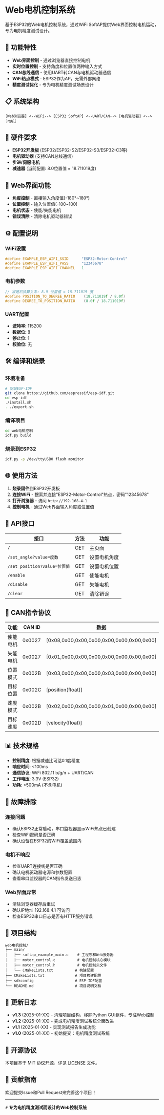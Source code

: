 # Web电机控制系统

基于ESP32的Web电机控制系统，通过WiFi SoftAP提供Web界面控制电机运动，专为电机精度测试设计。

## 🚀 功能特性

- **Web界面控制** - 通过浏览器直接控制电机
- **实时位置控制** - 支持角度和位置值两种输入方式
- **CAN总线通信** - 使用UART转CAN与电机驱动器通信
- **WiFi热点模式** - ESP32作为AP，无需外部网络
- **精度测试优化** - 专为电机精度测试场景设计

## 📋 系统架构

```
[Web浏览器] <--WiFi--> [ESP32 SoftAP] <--UART/CAN--> [电机驱动器] <--> [电机]
```

## 🔧 硬件要求

- **ESP32开发板** (ESP32/ESP32-S2/ESP32-S3/ESP32-C3等)
- **电机驱动器** (支持CAN总线通信)
- **步进/伺服电机**
- **减速器** (当前配置: 8.0位置值 = 18.711019度)

## 📱 Web界面功能

- **角度控制** - 直接输入角度值(-180°~180°)
- **位置控制** - 输入位置值(-100~100)
- **电机状态** - 使能/失能电机
- **错误清除** - 清除电机驱动器错误

## ⚙️ 配置说明

### WiFi设置
```c
#define EXAMPLE_ESP_WIFI_SSID      "ESP32-Motor-Control"
#define EXAMPLE_ESP_WIFI_PASS      "12345678"
#define EXAMPLE_ESP_WIFI_CHANNEL   1
```

### 电机参数
```c
// 减速机换算关系: 8.0 位置值 = 18.711019 度
#define POSITION_TO_DEGREE_RATIO    (18.711019f / 8.0f)
#define DEGREE_TO_POSITION_RATIO    (8.0f / 18.711019f)
```

### UART配置
- **波特率**: 115200
- **数据位**: 8
- **停止位**: 1
- **校验位**: 无

## 🛠️ 编译和烧录

### 环境准备
```bash
# 安装ESP-IDF
git clone https://github.com/espressif/esp-idf.git
cd esp-idf
./install.sh
. ./export.sh
```

### 编译项目
```bash
cd web电机控制
idf.py build
```

### 烧录到ESP32
```bash
idf.py -p /dev/ttyUSB0 flash monitor
```

## 🌐 使用方法

1. **烧录固件**到ESP32开发板
2. **连接WiFi** - 搜索并连接"ESP32-Motor-Control"热点，密码"12345678"
3. **打开浏览器** - 访问 `http://192.168.4.1`
4. **控制电机** - 通过Web界面输入角度或位置值

## 📡 API接口

| 接口 | 方法 | 功能 |
|------|------|------|
| `/` | GET | 主页面 |
| `/set_angle?value=度数` | GET | 设置电机角度 |
| `/set_position?value=位置值` | GET | 设置电机位置 |
| `/enable` | GET | 使能电机 |
| `/disable` | GET | 失能电机 |
| `/clear` | GET | 清除错误 |

## 🔧 CAN指令协议

| 功能 | CAN ID | 数据 |
|------|--------|------|
| 使能电机 | 0x0027 | [0x08,0x00,0x00,0x00,0x00,0x00,0x00,0x00] |
| 失能电机 | 0x0027 | [0x01,0x00,0x00,0x00,0x00,0x00,0x00,0x00] |
| 位置模式 | 0x002B | [0x03,0x00,0x00,0x00,0x03,0x00,0x00,0x00] |
| 目标位置 | 0x002C | [position(float)] |
| 速度模式 | 0x002B | [0x02,0x00,0x00,0x00,0x01,0x00,0x00,0x00] |
| 目标速度 | 0x002D | [velocity(float)] |

## 📊 技术规格

- **控制精度**: 根据减速比可达0.1度精度
- **响应时间**: <100ms
- **通信协议**: WiFi 802.11 b/g/n + UART/CAN
- **工作电压**: 3.3V (ESP32)
- **功耗**: <500mA (不含电机)

## 🐛 故障排除

### 连接问题
- 确认ESP32正常启动，串口监视器显示WiFi热点已创建
- 检查WiFi密码是否正确
- 确认设备在ESP32的WiFi覆盖范围内

### 电机不响应
- 检查UART连接线是否正确
- 确认电机驱动器电源和参数配置
- 查看串口监视器的CAN指令发送日志

### Web界面异常
- 清除浏览器缓存后重试
- 确认IP地址 192.168.4.1 可访问
- 检查ESP32串口日志是否有HTTP服务错误

## 📁 项目结构

```
web电机控制/
├── main/
│   ├── softap_example_main.c    # 主程序和Web服务器
│   ├── motor_control.c          # 电机控制核心模块  
│   ├── motor_control.h          # 电机控制头文件
│   └── CMakeLists.txt          # 构建配置
├── CMakeLists.txt              # 项目构建配置
├── sdkconfig                   # ESP-IDF配置
└── README.md                   # 项目说明文档
```

## 🔄 更新日志

- **v1.3** (2025-01-XX) - 清理项目结构，移除Python GUI组件，专注Web控制
- **v1.2** (2025-01-XX) - 完成电机精度测试系统全面改进
- **v1.1** (2025-01-XX) - 实现测试报告生成功能  
- **v1.0** (2025-01-XX) - 初始提交：电机精度测试系统

## 📄 开源协议

本项目基于 MIT 协议开源，详见 [LICENSE](LICENSE) 文件。

## 🤝 贡献指南

欢迎提交Issue和Pull Request来完善这个项目！

---

**⚡ 专为电机精度测试而设计的Web控制系统**